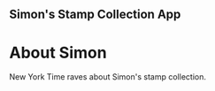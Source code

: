Simon's Stamp Collection App
---

# About Simon

New York Time raves about Simon's stamp collection.